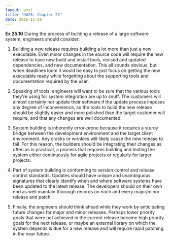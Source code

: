 ```yaml
---
layout: post
title: "HW28: Chapter 25"
date: 2016-11-29
---
```

<b>Ex 25.10</b>
During the process of building a release of a large software system, engineers should consider:

1) Building a new release requires building a lot more than just a new executable. Even minor changes in the source code will require the new release to have new build and install tools, revised and updated dependencies, and new documentation. This all sounds obvious, but when deadlines loom it would be easy to just focus on getting the new executable ready while forgetting about the supporting tools and documentation required by the user.

2) Speaking of tools, engineers will want to be sure that the various tools they're using for system integration are up to snuff. The customers will almost certainly not update their software if the update process imposes any degree of inconvenience, so the tools to build the new release should be slightly easier and more polished than the target customer will require, and that any changes are well documented.

3) System building is inherently error-prone because it requires a sturdy bridge between the development environment and the target client environment. Any cracks or wrinkles will likely cause the new release to fail. For this reason, the builders should be integrating their changes as often as is practical, a process that requires building and testing the system either continuously for agile projects or regularly for larger projects.

4) Part of system building is conforming to version control and release control standards. Updates should have unique and unambiguous signatures that clearly identify when and where software systems have been updated to the latest release. The developers should on their own end as well maintain thorough records on each and every major/minor release and patch.

5) Finally, the engineers should think ahead while they work by anticipating future changes for major and minor releases. Perhaps lower priority goals that were not achieved in the current release become high priority goals for the next release, or maybe an external library on which the system depends is due for a new release and will require rapid patching in the near future.
